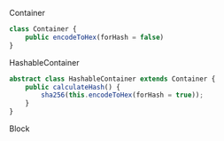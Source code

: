 
Container
```ts
class Container {
    public encodeToHex(forHash = false)
}
```

HashableContainer
```ts
abstract class HashableContainer extends Container {
    public calculateHash() {
        sha256(this.encodeToHex(forHash = true));
    }
}

```


Block
```ts

```


